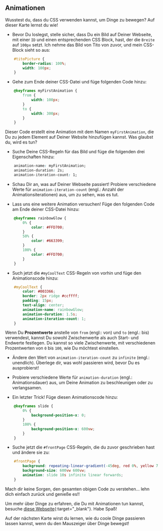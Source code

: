 ## Animationen

Wusstest du, dass du CSS verwenden kannst, um Dinge zu bewegen? Auf dieser Karte lernst du wie!

+ Bevor Du loslegst, stelle sicher, dass Du ein Bild auf Deiner Webseite, mit einer `ID` und einen entsprechenden CSS Block, hast, der die `Breite` auf `100px` setzt. Ich nehme das Bild von Tito von zuvor, und mein CSS-Block sieht so aus:

```css
    #titoPicture {
        border-radius: 100%;
        width: 100px;
    }
```

+ Gehe zum Ende deiner CSS-Datei und füge folgenden Code hinzu:

```css
    @keyframes myFirstAnimation {
        from {
            width: 100px;
        }
        to {
            width: 300px;
        }
    }
```

Dieser Code erstellt eine Animation mit dem Namen `myFirstAnimation`, die Du zu jedem Element auf Deiner Website hinzufügen kannst. Was glaubst du, wird es tun?

+ Suche Deine CSS-Regeln für das Bild und füge die folgenden drei Eigenschaften hinzu:

```css
    animation-name: myFirstAnimation;
    animation-duration: 2s;
    animation-iteration-count: 1;
```

+ Schau Dir an, was auf Deiner Webseite passiert! Probiere verschiedene Werte für `animation-iteration-count` (engl.: Anzahl der Animationsiterationen) aus, um zu sehen, was es tut.

+ Lass uns eine weitere Animation versuchen! Füge den folgenden Code am Ende deiner CSS-Datei hinzu:

```css
    @keyframes rainbowGlow {
        0% {
            color: #FFD700;
        }
        50% {
            color: #663399;
        }
        100% {
            color: #FFD700;
        }
    }
```

+ Such jetzt die `#myCoolText` CSS-Regeln von vorhin und füge den Animationscode hinzu:

```css
    #myCoolText {        
        color: #003366;
        border: 2px ridge #ccffff;
        padding: 15px;
        text-align: center;
        animation-name: rainbowGlow;
        animation-duration: 1.5s;
        animation-iteration-count: 1;
    }
```

Wenn Du **Prozentwerte** anstelle von `from` (engl:: von) und `to` (engl.: bis) verwendest, kannst Du sowohl Zwischenwerte als auch Start- und Endwerte festlegen. Du kannst so viele Zwischenwerte, mit verschiedenen Prozentwerten von `0` bis `100`, wie Du möchtest einstellen.

+ Ändere den Wert von `animation-iteration-count` zu `infinite` (engl.: unendlich). Überlege dir, was wohl passieren wird, bevor Du es ausprobierst!

+ Probiere verschiedene Werte für `animation-duration` (engl.: Animationsdauer) aus, um Deine Animation zu beschleunigen oder zu verlangsamen.

+ Ein letzter Trick! Füge diesen Animationscode hinzu:

```css
    @keyframes slide {
        0% {
            background-position-x: 0;
        }
        100% {
            background-position-x: 600vw;
        }
    }
```

+ Suche jetzt die `#frontPage` CSS-Regeln, die du zuvor geschrieben hast und ändere sie zu:

```css
    #frontPage {
        background: repeating-linear-gradient(-45deg, red 0%, yellow 7.14%, lime 14.28%, cyan 21.42%, cyan 28.56%, blue 35.7%, magenta 42.84%, red 50%);
        background-size: 600vw 600vw;
        animation: slide 10s infinite linear forwards;
    }
```

Mach dir keine Sorgen, den gesamten obigen Code zu verstehen... lehn dich einfach zurück und genieße es!!

Um mehr über Dinge zu erfahren, die Du mit Animationen tun kannst, besuche [diese Webseite](http://dojo.soy/html2-css-animation){:target="_blank"}. Habe Spaß!

Auf der nächsten Karte wirst du lernen, wie du coole Dinge passieren lassen kannst, wenn du den Mauszeiger über Dinge bewegst!